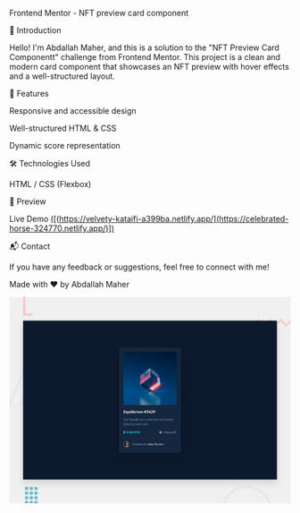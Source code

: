  Frontend Mentor - NFT preview card component
 
🌟 Introduction

Hello! I'm Abdallah Maher, and this is a solution to the "NFT Preview Card Componentt" challenge from Frontend Mentor. This project is a clean and modern card component that showcases an NFT preview with hover effects and a well-structured layout.

🚀 Features

Responsive and accessible design

Well-structured HTML & CSS

Dynamic score representation

🛠 Technologies Used

HTML  /  CSS (Flexbox)


🎨 Preview

Live Demo ([(https://velvety-kataifi-a399ba.netlify.app/](https://celebrated-horse-324770.netlify.app/)])

📬 Contact

If you have any feedback or suggestions, feel free to connect with me!

Made with ❤️ by Abdallah Maher

![Design preview for the NFT preview card component coding challenge](./design/desktop-preview.jpg)


